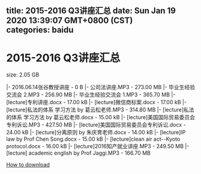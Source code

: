 
title: 2015-2016 Q3讲座汇总
date: Sun Jan 19 2020 13:39:07 GMT+0800 (CST)    
categories: baidu
---

# 2015-2016 Q3讲座汇总
size: 2.05 GB
 
 
|- 2016.06.14张谷教授讲座 - 0 B
|- 公司法讲座.MP3 - 273.00 MB
|- 毕业生经验交流会 2.MP3 - 256.90 MB
|- 毕业生经验交流会 1.MP3 - 365.70 MB
|- [lecture]专利讲座.docx - 17.00 kB
|- [lecture]微信商标案.docx - 17.00 kB
|- [lecture]私法的体系 学习方法 by 葛云松老师.MP3 - 314.80 MB
|- [lecture]私法的体系 学习方法 by 葛云松老师.docx - 15.00 kB
|- [lecture]美国国际贸易委员会专利诉讼.MP3 - 427.50 MB
|- [lecture]美国国际贸易委员会专利诉讼.docx - 24.00 kB
|- [lecture]分离原则 by 朱庆育老师.docx - 14.00 kB
|- [lecture]IP law by Prof Chen Song.docx - 15.00 kB
|- [lecture]clean air act--Kyoto protocol.docx - 16.00 kB
|- [lecture]2016知产就业讲座.MP3 - 249.50 MB
|- [lecture] academic english by Prof Jaggi.MP3 - 166.70 MB

[How to download](https://bpcam.bemobtrk.com/go/2ceec3aa-1ca2-46d6-b9ff-aaa5c184517c?jno=1504)